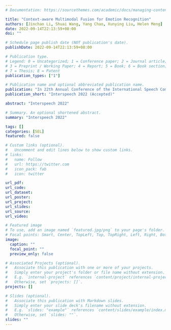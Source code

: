 ```yaml
---
# Documentation: https://sourcethemes.com/academic/docs/managing-content/

title: "Context-aware Multimodal Fusion for Emotion Recognition"
authors: [Jinchao Li, Shuai Wang, Yang Chao, Xunying Liu, Helen Meng]
date: 2022-09-14T22:13:59+08:00
doi: ""

# Schedule page publish date (NOT publication's date).
publishDate: 2022-09-14T22:13:59+08:00

# Publication type.
# Legend: 0 = Uncategorized; 1 = Conference paper; 2 = Journal article;
# 3 = Preprint / Working Paper; 4 = Report; 5 = Book; 6 = Book section;
# 7 = Thesis; 8 = Patent
publication_types: ["1"]

# Publication name and optional abbreviated publication name.
publication: "In 22th Annual Conference of the International Speech Communication Association (InterSpeech), Incheon, Korea, 2022"
publication_short: "Interspeech 2022 (Accepted)"

abstract: "Interspeech 2022" 

# Summary. An optional shortened abstract.
summary: "Interspeech 2022"

tags: []
categories: [SEL]
featured: false

# Custom links (optional).
#   Uncomment and edit lines below to show custom links.
# links:
#   name: Follow
#   url: https://twitter.com
#   icon_pack: fab
#   icon: twitter

url_pdf: 
url_code:
url_dataset:
url_poster:
url_project:
url_slides:
url_source:
url_video:

# Featured image
# To use, add an image named `featured.jpg/png` to your page's folder. 
# Focal points: Smart, Center, TopLeft, Top, TopRight, Left, Right, BottomLeft, Bottom, BottomRight.
image:
  caption: ""
  focal_point: ""
  preview_only: false

# Associated Projects (optional).
#   Associate this publication with one or more of your projects.
#   Simply enter your project's folder or file name without extension.
#   E.g. `internal-project` references `content/project/internal-project/index.md`.
#   Otherwise, set `projects: []`.
projects: []

# Slides (optional).
#   Associate this publication with Markdown slides.
#   Simply enter your slide deck's filename without extension.
#   E.g. `slides: "example"` references `content/slides/example/index.md`.
#   Otherwise, set `slides: ""`.
slides: ""
---
```

